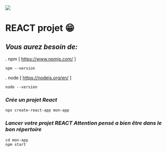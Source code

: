 ![](https://upload.wikimedia.org/wikipedia/commons/thumb/a/a7/React-icon.svg/512px-React-icon.svg.png)

# REACT projet 😁 


## _Vous aurez besoin de:_

. npm  [ https://www.npmjs.com/ ]  

    npm --version

. node [ https://nodejs.org/en/ ]  

    node --version


### _Crée un projet React_

    npx create-react-app mon-app

### _Lancer votre projet REACT Attention pensé a bien être dans le bon répertoire_
    
    cd mon-app 
    npm start  
